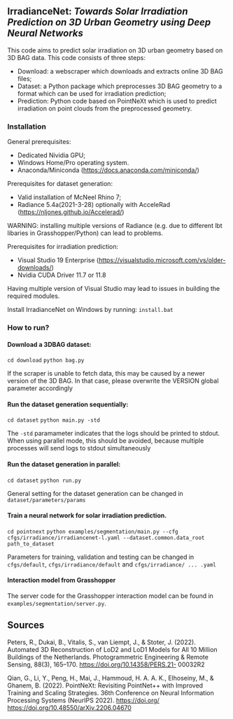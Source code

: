 ## IrradianceNet: *Towards Solar Irradiation Prediction on 3D Urban Geometry using Deep Neural Networks*
This code aims to predict solar irradiation on 3D urban geometry based on 3D BAG data. This code consists of three steps:
* Download: a webscraper which downloads and extracts online 3D BAG files;
* Dataset: a Python package which preprocesses 3D BAG geometry to a format which can be used for irradiation prediction;
* Prediction: Python code based on PointNeXt which is used to predict irradiation on point clouds from the preprocessed geometry.

### Installation
General prerequisites:
* Dedicated Nividia GPU;
* Windows Home/Pro operating system.
* Anaconda/Miniconda (https://docs.anaconda.com/miniconda/)

Prerequisites for dataset generation:
* Valid installation of McNeel Rhino 7;
* Radiance 5.4a(2021-3-28) optionally with AcceleRad (https://nljones.github.io/Accelerad/)

WARNING: installing multiple versions of Radiance (e.g. due to different lbt libaries in Grasshopper/Python) can lead to problems.

Prerequisites for irradiation prediction:
* Visual Studio 19 Enterprise (https://visualstudio.microsoft.com/vs/older-downloads/)
* Nvidia CUDA Driver 11.7 or 11.8

Having multiple version of Visual Studio may lead to issues in building the required modules.

Install IrradianceNet on Windows by running:
`install.bat`

### How to run?
#### Download a 3DBAG dataset:
`cd download`
`python bag.py`

If the scraper is unable to fetch data, this may be caused by a newer version of the 3D BAG. In that case, please overwrite the VERSION global parameter accordingly

#### Run the dataset generation sequentially:
`cd dataset`
`python main.py -std`

The `-std` paramameter indicates that the logs should be printed to stdout. When using parallel mode, this should be avoided, because multiple processes will send logs to stdout simultaneously

#### Run the dataset generation in parallel:
`cd dataset`
`python run.py`

General setting for the dataset generation can be changed in `dataset/parameters/params`

#### Train a neural network for solar irradiation prediction.
`cd pointnext`
`python examples/segmentation/main.py --cfg cfgs/irradiance/irradiancenet-l.yaml --dataset.common.data_root path_to_dataset`

Parameters for training, validation and testing can be changed in `cfgs/default`, `cfgs/irradiance/default` and `cfgs/irradiance/ ... .yaml`

#### Interaction model from Grasshopper
The server code for the Grasshopper interaction model can be found in `examples/segmentation/server.py`.

## Sources
Peters, R., Dukai, B., Vitalis, S., van Liempt, J., & Stoter, J. (2022). Automated 3D Reconstruction of
LoD2 and LoD1 Models for All 10 Million Buildings of the Netherlands. Photogrammetric
Engineering & Remote Sensing, 88(3), 165–170. https://doi.org/10.14358/PERS.21-
00032R2

Qian, G., Li, Y., Peng, H., Mai, J., Hammoud, H. A. A. K., Elhoseiny, M., & Ghanem, B. (2022).
PointNeXt: Revisiting PointNet++ with Improved Training and Scaling Strategies. 36th
Conference on Neural Information Processing Systems (NeurIPS 2022). https://doi.org/
https://doi.org/10.48550/arXiv.2206.04670
